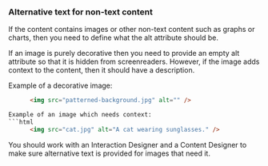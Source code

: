 ### Alternative text for non-text content

If the content contains images or other non-text content such as graphs or charts, then you need to define what the alt attribute should be.

If an image is purely decorative then you need to provide an empty alt attribute so that it is hidden from screenreaders. However, if the image adds context to the content, then it should have a description.

Example of a decorative image:
```html
      <img src="patterned-background.jpg" alt="" />

Example of an image which needs context:
```html
      <img src="cat.jpg" alt="A cat wearing sunglasses." />
```

You should work with an Interaction Designer and a Content Designer to make sure alternative text is provided for images that need it.
